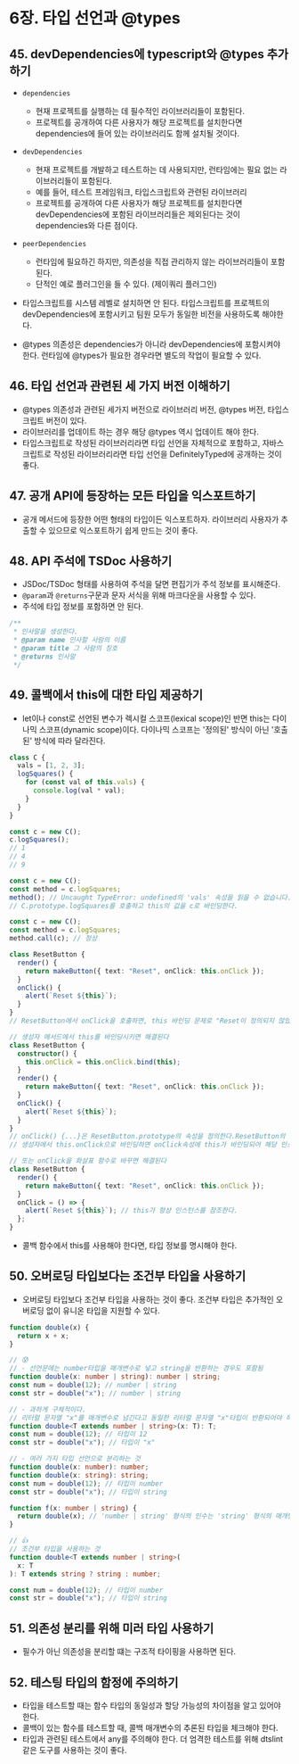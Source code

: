 # 6장. 타입 선언과 @types

## 45. devDependencies에 typescript와 @types 추가하기

- `dependencies`

  - 현재 프로젝트를 실행하는 데 필수적인 라이브러리들이 포함된다.
  - 프로젝트를 공개하여 다른 사용자가 해당 프로젝트를 설치한다면 dependencies에 들어 있는 라이브러리도 함께 설치될 것이다.

- `devDependencies`

  - 현재 프로젝트를 개발하고 테스트하는 데 사용되지만, 런타임에는 필요 없는 라이브러리들이 포함된다.
  - 예를 들어, 테스트 프레임워크, 타입스크립트와 관련된 라이브러리
  - 프로젝트를 공개하여 다른 사용자가 해당 프로젝트를 설치한다면 devDependencies에 포함된 라이브러리들은 제외된다는 것이 dependencies와 다른 점이다.

- `peerDependencies`

  - 런타임에 필요하긴 하지만, 의존성을 직접 관리하지 않는 라이브러리들이 포함된다.
  - 단적인 예로 플러그인을 들 수 있다. (제이쿼리 플러그인)

- 타입스크립트를 시스템 레벨로 설치하면 안 된다. 타입스크립트를 프로젝트의 devDependencies에 포함시키고 팀원 모두가 동일한 비전을 사용하도록 해야한다.
- @types 의존성은 dependencies가 아니라 devDependencies에 포함시켜야 한다. 런타임에 @types가 필요한 경우라면 별도의 작업이 필요할 수 있다.

## 46. 타입 선언과 관련된 세 가지 버전 이해하기

- @types 의존성과 관련된 세가지 버전으로 라이브러리 버전, @types 버전, 타입스크립트 버전이 있다.
- 라이브러리를 업데이트 하는 경우 해당 @types 역시 업데이트 해야 한다.
- 타입스크립트로 작성된 라이브러리라면 타입 선언을 자체적으로 포함하고, 자바스크립트로 작성된 라이브러리라면 타입 선언을 DefinitelyTyped에 공개하는 것이 좋다.

## 47. 공개 API에 등장하는 모든 타입을 익스포트하기

- 공개 메서드에 등장한 어떤 형태의 타입이든 익스포트하자. 라이브러리 사용자가 추출할 수 있으므로 익스포트하기 쉽게 만드는 것이 좋다.

## 48. API 주석에 TSDoc 사용하기

- JSDoc/TSDoc 형태를 사용하여 주석을 달면 편집기가 주석 정보를 표시해준다.
- `@param`과 `@returns`구문과 문자 서식을 위해 마크다운을 사용할 수 있다.
- 주석에 타입 정보를 포함하면 안 된다.

```ts
/**
 * 인사말을 생성한다.
 * @param name 인사할 사람의 이름
 * @param title 그 사람의 칭호
 * @returns 인사말
 */
```

## 49. 콜백에서 this에 대한 타입 제공하기

- let이나 const로 선언된 변수가 렉시컬 스코프(lexical scope)인 반면 this는 다이나믹 스코프(dynamic scope)이다. 다이나믹 스코프는 '정의된' 방식이 아닌 '호출된' 방식에 따라 달라진다.

```ts
class C {
  vals = [1, 2, 3];
  logSquares() {
    for (const val of this.vals) {
      console.log(val * val);
    }
  }
}

const c = new C();
c.logSquares();
// 1
// 4
// 9

const c = new C();
const method = c.logSquares;
method(); // Uncaught TypeError: undefined의 'vals' 속성을 읽을 수 없습니다.
// C.prototype.logSquares를 호출하고 this의 값을 c로 바인딩한다.

const c = new C();
const method = c.logSquares;
method.call(c); // 정상
```

```ts
class ResetButton {
  render() {
    return makeButton({ text: "Reset", onClick: this.onClick });
  }
  onClick() {
    alert(`Reset ${this}`);
  }
}
// ResetButton에서 onClick을 호출하면, this 바인딩 문제로 "Reset이 정의되지 않았습니다."라는 경고가 뜬다.

// 생성자 메서드에서 this를 바인딩시키면 해결된다
class ResetButton {
  constructor() {
    this.onClick = this.onClick.bind(this);
  }
  render() {
    return makeButton({ text: "Reset", onClick: this.onClick });
  }
  onClick() {
    alert(`Reset ${this}`);
  }
}
// onClick() {...}은 ResetButton.prototype의 속성을 정의한다.ResetButton의 모든 인스턴스에서 공유된다.
// 생성자에서 this.onClick으로 바인딩하면 onClick속성에 this가 바인딩되어 해당 인스턴스에 생성된다.

// 또는 onClick을 화살표 함수로 바꾸면 해결된다
class ResetButton {
  render() {
    return makeButton({ text: "Reset", onClick: this.onClick });
  }
  onClick = () => {
    alert(`Reset ${this}`); // this가 항상 인스턴스를 참조한다.
  };
}
```

- 콜백 함수에서 this를 사용해야 한다면, 타입 정보를 명시해야 한다.

## 50. 오버로딩 타입보다는 조건부 타입을 사용하기

- 오버로딩 타입보다 조건부 타입을 사용하는 것이 좋다. 조건부 타입은 추가적인 오버로딩 없이 유니온 타입을 지원할 수 있다.

```ts
function double(x) {
  return x + x;
}

// 😰
// - 선언문에는 number타입을 매개변수로 넣고 string을 반환하는 경우도 포함됨
function double(x: number | string): number | string;
const num = double(12); // number | string
const str = double("x"); // number | string

// - 과하게 구체적이다.
// 리터럴 문자열 "x"를 매개변수로 넘긴다고 동일한 리터럴 문자열 "x"타입이 반환되어야 하는 것은 아니다.
function double<T extends number | string>(x: T): T;
const num = double(12); // 타입이 12
const str = double("x"); // 타입이 "x"

// - 여러 가지 타입 선언으로 분리하는 것
function double(x: number): number;
function double(x: string): string;
const num = double(12); // 타입이 number
const str = double("x"); // 타입이 string

function f(x: number | string) {
  return double(x); // 'number | string' 형식의 인수는 'string' 형식의 매개변수에 할당될 수 없습니다.
}

// 👍
// 조건부 타입을 사용하는 것
function double<T extends number | string>(
  x: T
): T extends string ? string : number;

const num = double(12); // 타입이 number
const str = double("x"); // 타입이 string
```

## 51. 의존성 분리를 위해 미러 타입 사용하기

- 필수가 아닌 의존성을 분리할 떄는 구조적 타이핑을 사용하면 된다.

## 52. 테스팅 타입의 함정에 주의하기

- 타입을 테스트할 때는 함수 타입의 동일성과 할당 가능성의 차이점을 알고 있어야 한다.
- 콜백이 있는 함수를 테스트할 때, 콜백 매개변수의 추론된 타입을 체크해야 한다.
- 타입과 관련된 테스트에서 any를 주의해야 한다. 더 엄격한 테스트를 위해 dtslint 같은 도구를 사용하는 것이 좋다.
